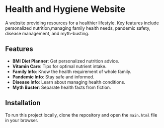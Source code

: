 # Health and Hygiene Website

A website providing resources for a healthier lifestyle. Key features include personalized nutrition,managing family health needs, pandemic safety, disease management, and myth-busting.

## Features
- **BMI Diet Planner**: Get personalized nutrition advice.
- **Vitamin Care**: Tips for optimal nutrient intake.
- **Family Info**: Know the health requirement of whole family. 
- **Pandemic Info**: Stay safe and informed.
- **Disease Info**: Learn about managing health conditions.
- **Myth Buster**: Separate health facts from fiction.


## Installation

To run this project locally, clone the repository and open the `main.html` file in your browser.
